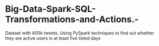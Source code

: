 # Big-Data-Spark-SQL-Transformations-and-Actions.-
Dataset with 400k tweets. Using PySpark techniques to find out whether they are active users in at least five listed days
